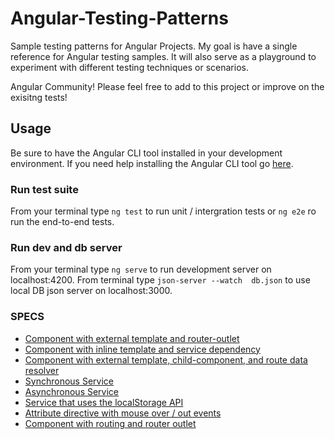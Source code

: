 # Angular-Testing-Patterns
Sample testing patterns for Angular Projects.
My goal is have a single reference for Angular testing samples.  It will also serve as a 
playground to experiment with different testing techniques or scenarios.

Angular Community! Please feel free to add to this project or improve on the exisitng tests!

## Usage
Be sure to have the Angular CLI tool installed in your development environment. If you need help 
installing the Angular CLI tool go [here](https://github.com/angular/angular-cli).
### Run test suite
From your terminal type `ng test` to run unit / intergration tests or `ng e2e` ro run the end-to-end tests.
### Run dev and db server
From your terminal type `ng serve` to run development server on localhost:4200.  From terminal type `json-server --watch 
db.json` to use local DB json server on localhost:3000. 

### SPECS
- [Component with external template and router-outlet](./src/app/app.component.spec.ts)
- [Component with inline template and service dependency](./src/people/containers/people.component.spec.ts)
- [Component with external template, child-component, and route data resolver](./src/users/containers/users.component.spec.ts)
- [Synchronous Service](./src/services/sync.service.spec.ts)
- [Asynchronous Service](./src/services/async.service.spec.ts)
- [Service that uses the localStorage API](./src/services/gamer-tag.service.spec.ts)
- [Attribute directive with mouse over / out events](./src/directives/fancy-box.directive.spec.ts)
- [Component with routing and router outlet](./src/comp-with-routing/comp-with-routing.component.ts)




